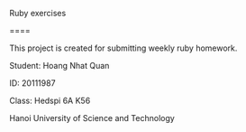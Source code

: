 Ruby exercises

====

This project is created for submitting weekly ruby homework.

Student: Hoang Nhat Quan

ID: 20111987

Class: Hedspi 6A K56

Hanoi University of Science and Technology
